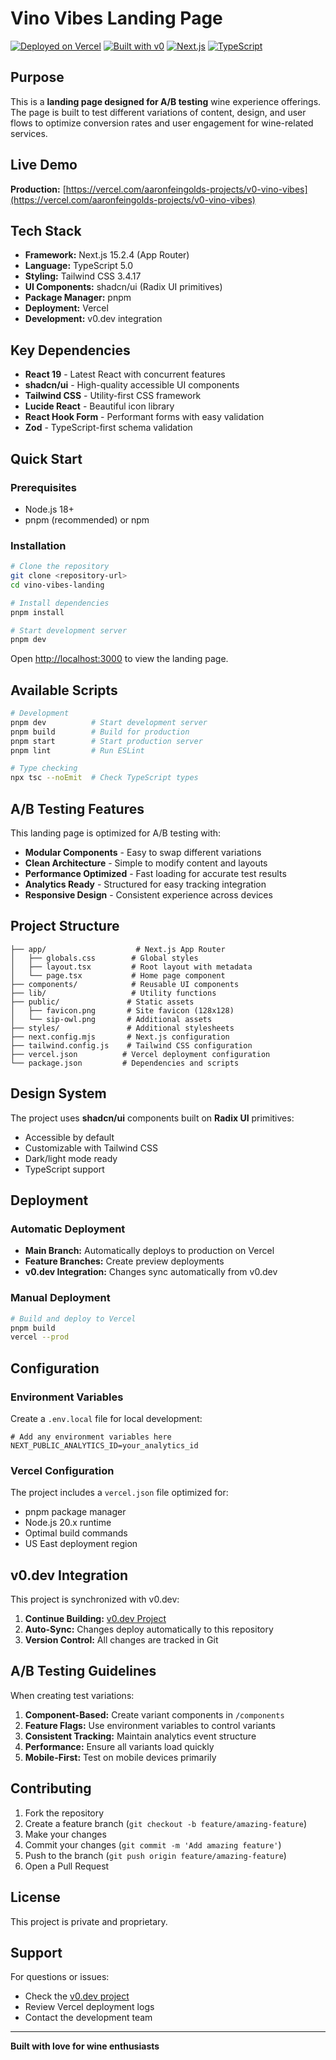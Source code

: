 # Vino Vibes Landing Page

[![Deployed on Vercel](https://img.shields.io/badge/Deployed%20on-Vercel-black?style=for-the-badge&logo=vercel)](https://vercel.com/aaronfeingolds-projects/v0-vino-vibes)
[![Built with v0](https://img.shields.io/badge/Built%20with-v0.dev-black?style=for-the-badge)](https://v0.dev/chat/projects/aI7oapFkkdG)
[![Next.js](https://img.shields.io/badge/Next.js-15.2.4-black?style=for-the-badge&logo=next.js)](https://nextjs.org/)
[![TypeScript](https://img.shields.io/badge/TypeScript-5.0-blue?style=for-the-badge&logo=typescript)](https://www.typescriptlang.org/)

## Purpose

This is a **landing page designed for A/B testing** wine experience offerings. The page is built to test different variations of content, design, and user flows to optimize conversion rates and user engagement for wine-related services.

## Live Demo

**Production:** [https://vercel.com/aaronfeingolds-projects/v0-vino-vibes](https://vercel.com/aaronfeingolds-projects/v0-vino-vibes)

## Tech Stack

- **Framework:** Next.js 15.2.4 (App Router)
- **Language:** TypeScript 5.0
- **Styling:** Tailwind CSS 3.4.17
- **UI Components:** shadcn/ui (Radix UI primitives)
- **Package Manager:** pnpm
- **Deployment:** Vercel
- **Development:** v0.dev integration

## Key Dependencies

- **React 19** - Latest React with concurrent features
- **shadcn/ui** - High-quality accessible UI components
- **Tailwind CSS** - Utility-first CSS framework
- **Lucide React** - Beautiful icon library
- **React Hook Form** - Performant forms with easy validation
- **Zod** - TypeScript-first schema validation

## Quick Start

### Prerequisites

- Node.js 18+ 
- pnpm (recommended) or npm

### Installation

```bash
# Clone the repository
git clone <repository-url>
cd vino-vibes-landing

# Install dependencies
pnpm install

# Start development server
pnpm dev
```

Open [http://localhost:3000](http://localhost:3000) to view the landing page.

## Available Scripts

```bash
# Development
pnpm dev          # Start development server
pnpm build        # Build for production
pnpm start        # Start production server
pnpm lint         # Run ESLint

# Type checking
npx tsc --noEmit  # Check TypeScript types
```

## A/B Testing Features

This landing page is optimized for A/B testing with:

- **Modular Components** - Easy to swap different variations
- **Clean Architecture** - Simple to modify content and layouts
- **Performance Optimized** - Fast loading for accurate test results
- **Analytics Ready** - Structured for easy tracking integration
- **Responsive Design** - Consistent experience across devices

## Project Structure

```
├── app/                    # Next.js App Router
│   ├── globals.css        # Global styles
│   ├── layout.tsx         # Root layout with metadata
│   └── page.tsx           # Home page component
├── components/            # Reusable UI components
├── lib/                   # Utility functions
├── public/               # Static assets
│   ├── favicon.png       # Site favicon (128x128)
│   └── sip-owl.png       # Additional assets
├── styles/               # Additional stylesheets
├── next.config.mjs       # Next.js configuration
├── tailwind.config.js    # Tailwind CSS configuration
├── vercel.json          # Vercel deployment configuration
└── package.json         # Dependencies and scripts
```

## Design System

The project uses **shadcn/ui** components built on **Radix UI** primitives:

- Accessible by default
- Customizable with Tailwind CSS
- Dark/light mode ready
- TypeScript support

## Deployment

### Automatic Deployment

- **Main Branch:** Automatically deploys to production on Vercel
- **Feature Branches:** Create preview deployments
- **v0.dev Integration:** Changes sync automatically from v0.dev

### Manual Deployment

```bash
# Build and deploy to Vercel
pnpm build
vercel --prod
```

## Configuration

### Environment Variables

Create a `.env.local` file for local development:

```env
# Add any environment variables here
NEXT_PUBLIC_ANALYTICS_ID=your_analytics_id
```

### Vercel Configuration

The project includes a `vercel.json` file optimized for:
- pnpm package manager
- Node.js 20.x runtime
- Optimal build commands
- US East deployment region

## v0.dev Integration

This project is synchronized with v0.dev:

1. **Continue Building:** [v0.dev Project](https://v0.dev/chat/projects/aI7oapFkkdG)
2. **Auto-Sync:** Changes deploy automatically to this repository
3. **Version Control:** All changes are tracked in Git

## A/B Testing Guidelines

When creating test variations:

1. **Component-Based:** Create variant components in `/components`
2. **Feature Flags:** Use environment variables to control variants
3. **Consistent Tracking:** Maintain analytics event structure
4. **Performance:** Ensure all variants load quickly
5. **Mobile-First:** Test on mobile devices primarily

## Contributing

1. Fork the repository
2. Create a feature branch (`git checkout -b feature/amazing-feature`)
3. Make your changes
4. Commit your changes (`git commit -m 'Add amazing feature'`)
5. Push to the branch (`git push origin feature/amazing-feature`)
6. Open a Pull Request

## License

This project is private and proprietary.

## Support

For questions or issues:
- Check the [v0.dev project](https://v0.dev/chat/projects/aI7oapFkkdG)
- Review Vercel deployment logs
- Contact the development team

---

**Built with love for wine enthusiasts**
